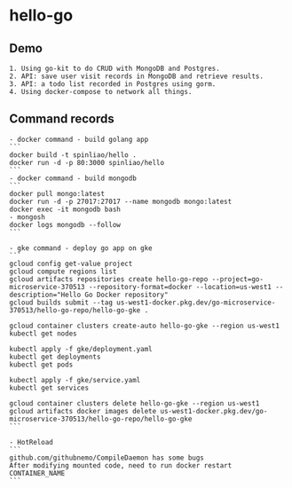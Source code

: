 # hello-go

## Demo

    1. Using go-kit to do CRUD with MongoDB and Postgres.
    2. API: save user visit records in MongoDB and retrieve results.
    3. API: a todo list recorded in Postgres using gorm.
    4. Using docker-compose to network all things.

## Command records

    - docker command - build golang app
    ```
    docker build -t spinliao/hello .
    docker run -d -p 80:3000 spinliao/hello
    ```
    - docker command - build mongodb
    ```
    docker pull mongo:latest
    docker run -d -p 27017:27017 --name mongodb mongo:latest
    docker exec -it mongodb bash
    - mongosh
    docker logs mongodb --follow
    ```

    - gke command - deploy go app on gke
    ```
    gcloud config get-value project
    gcloud compute regions list
    gcloud artifacts repositories create hello-go-repo --project=go-microservice-370513 --repository-format=docker --location=us-west1 --description="Hello Go Docker repository"
    gcloud builds submit --tag us-west1-docker.pkg.dev/go-microservice-370513/hello-go-repo/hello-go-gke .

    gcloud container clusters create-auto hello-go-gke --region us-west1
    kubectl get nodes

    kubectl apply -f gke/deployment.yaml
    kubectl get deployments
    kubectl get pods

    kubectl apply -f gke/service.yaml
    kubectl get services

    gcloud container clusters delete hello-go-gke --region us-west1
    gcloud artifacts docker images delete us-west1-docker.pkg.dev/go-microservice-370513/hello-go-repo/hello-go-gke
    ```

    - HotReload
    ```
    github.com/githubnemo/CompileDaemon has some bugs
    After modifying mounted code, need to run docker restart CONTAINER_NAME
    ```